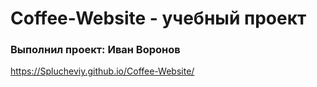 # Coffee-Website - учебный проект
### Выполнил проект: Иван Воронов
https://Splucheviy.github.io/Coffee-Website/
